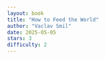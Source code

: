 ```yaml
---
layout: book
title: "How to Feed the World"
author: "Vaclav Smil"
date: 2025-05-05
stars: 3
difficulty: 2
---
```

